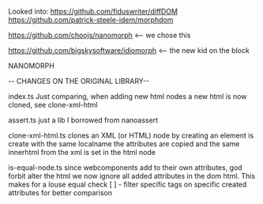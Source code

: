 Looked into:
https://github.com/fiduswriter/diffDOM
https://github.com/patrick-steele-idem/morphdom

https://github.com/choojs/nanomorph <-- we chose this

https://github.com/bigskysoftware/idiomorph <-- the new kid on the block

NANOMORPH

-- CHANGES ON THE ORIGINAL LIBRARY--

index.ts
Just comparing, when adding new html nodes a new html is now cloned, see clone-xml-html

assert.ts
just a lib I borrowed from nanoassert

clone-xml-html.ts
clones an XML (or HTML) node by creating an element is create with the same localname
the attributes are copied and the same innerhtml from the xml is set in the html node

is-equal-node.ts
since webcomponents add to their own attributes, god forbit alter the html we now ignore all added attributes in the dom html. This makes for a louse equal check
[ ] - filter specific tags on specific created attributes for better comparison
